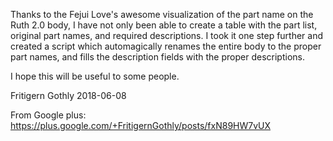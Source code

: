 Thanks to the Fejui Love's awesome visualization of the part name on the Ruth 2.0 body, I have not only been able to create a table with the part list, original part names, and required descriptions. I took it one step further and created a script which automagically renames the entire body to the proper part names, and fills the description fields with the proper descriptions.

I hope this will be useful to some people.

Fritigern Gothly
2018-06-08

From Google plus:
https://plus.google.com/+FritigernGothly/posts/fxN89HW7vUX